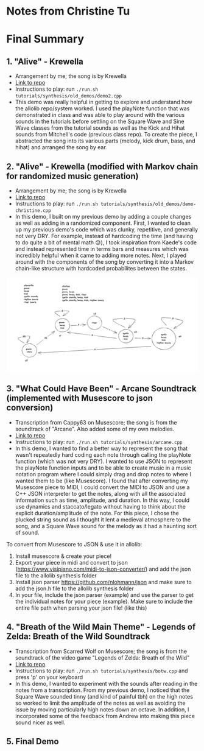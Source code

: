 # Notes from Christine Tu

# Final Summary

## 1. "Alive" - Krewella
* Arrangement by me; the song is by Krewella
* [Link to repo](https://github.com/allolib-s23/demo1-christinetu15/blob/main/tutorials/synthesis/old_demos/demo2.cpp)
* Instructions to play: run ```./run.sh tutorials/synthesis/old_demos/demo2.cpp```
* This demo was really helpful in getting to explore and understand how the allolib repo/system worked. I used the playNote function that was demonstrated in class and was able to play around with the various sounds in the tutorials before settling on the Square Wave and Sine Wave classes from the tutorial sounds as well as the Kick and Hihat sounds from Mitchell's code (previous class repo). To create the piece, I abstracted the song into its various parts (melody, kick drum, bass, and hihat) and arranged the song by ear.

## 2. "Alive" - Krewella (modified with Markov chain for randomized music generation)
* Arrangement by me; the song is by Krewella
* [Link to repo](https://github.com/allolib-s23/demo1-christinetu15/blob/main/tutorials/synthesis/old_demos/demo-christine.cpp)
* Instructions to play: run ```./run.sh tutorials/synthesis/old_demos/demo-christine.cpp```
* In this demo, I built on my previous demo by adding a couple changes as well as adding in a randomized component. First, I wanted to clean up my previous demo's code which was clunky, repetitive, and generally not very DRY. For example, instead of hardcoding the time (and having to do quite a bit of mental math 😓), I took inspiration from Kaede's code and instead represented time in terms bars and measures which was incredibly helpful when it came to adding more notes. Next, I played around with the components of the song by converting it into a Markov chain-like structure with hardcoded probabilites between the states. 

![Markov Chain image](markov-chain.png "Markov Chain visualization")

## 3. "What Could Have Been" - Arcane Soundtrack (implemented with Musescore to json conversion)
* Transcription from Cappy63 on Musescore; the song is from the soundtrack of "Arcane". Also added some of my own melodies.
* [Link to repo](https://github.com/allolib-s23/demo1-christinetu15/blob/main/tutorials/synthesis/arcane.cpp)
* Instructions to play: run ```./run.sh tutorials/synthesis/arcane.cpp```
* In this demo, I wanted to find a better way to represent the song that wasn't repeatedly hard coding each note through calling the playNote function (which was not very DRY). I wanted to use JSON to represent the playNote function inputs and to be able to create music in a music notation program where I could simply drag and drop notes to where I wanted them to be (like Musescore). I found that after converting my Musescore piece to MIDI, I could convert the MIDI to JSON and use a C++ JSON interpreter to get the notes, along with all the associated information such as time, amplitude, and duration. In this way, I could use dynamics and staccato/legato without having to think about the explicit duration/amplitude of the note. For this piece, I chose the plucked string sound as I thought it lent a medieval atmosphere to the song, and a Square Wave sound for the melody as it had a haunting sort of sound. 

To convert from Musescore to JSON & use it in allolib:
1. Install musescore & create your piece!
2. Export your piece in midi and convert to json (https://www.visipiano.com/midi-to-json-converter/) and add the json file to the allolib synthesis folder
3. Install json parser https://github.com/nlohmann/json and make sure to add the json.h file to the allolib synthesis folder
4. In your file, include the json parser (example) and use the parser to get the individual notes for your piece (example). Make sure to include the entire file path when parsing your json file! (like this)

## 4. "Breath of the Wild Main Theme" - Legends of Zelda: Breath of the Wild Soundtrack
* Transcription from Scarred Wolf on Musescore; the song is from the soundtrack of the video game "Legends of Zelda: Breath of the Wild"
* [Link to repo](https://github.com/allolib-s23/demo1-christinetu15/blob/main/tutorials/synthesis/botw.cpp)
* Instructions to play: run ```./run.sh tutorials/synthesis/botw.cpp``` and press 'p' on your keyboard
* In this demo, I wanted to experiment with the sounds after reading in the notes from a transcription. From my previous demo, I noticed that the Square Wave sounded tinny (and kind of painful tbh) on the high notes so worked to limit the amplitude of the notes as well as avoiding the issue by moving particularly high notes down an octave. In addition, I incorporated some of the feedback from Andrew into making this piece sound nicer as well. 

## 5. Final Demo

